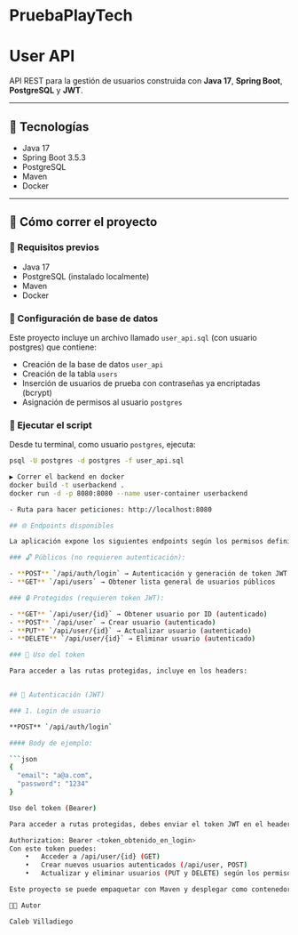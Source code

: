 # PruebaPlayTech
# User API

API REST para la gestión de usuarios construida con **Java 17**, **Spring Boot**, **PostgreSQL** y **JWT**.

---

## 🧰 Tecnologías

- Java 17
- Spring Boot 3.5.3
- PostgreSQL
- Maven
- Docker

---

## 🚀 Cómo correr el proyecto

### 🔧 Requisitos previos

- Java 17
- PostgreSQL (instalado localmente)
- Maven
- Docker

### 🧱 Configuración de base de datos

Este proyecto incluye un archivo llamado `user_api.sql` (con usuario postgres) que contiene:

- Creación de la base de datos `user_api`
- Creación de la tabla `users`
- Inserción de usuarios de prueba con contraseñas ya encriptadas (bcrypt)
- Asignación de permisos al usuario `postgres`

### 📄 Ejecutar el script

Desde tu terminal, como usuario `postgres`, ejecuta:

```bash
psql -U postgres -d postgres -f user_api.sql

▶️ Correr el backend en docker
docker build -t userbackend .
docker run -d -p 8080:8080 --name user-container userbackend

- Ruta para hacer peticiones: http://localhost:8080

## 🌐 Endpoints disponibles

La aplicación expone los siguientes endpoints según los permisos definidos:

### 🔓 Públicos (no requieren autenticación):

- **POST** `/api/auth/login` → Autenticación y generación de token JWT   
- **GET** `/api/users` → Obtener lista general de usuarios públicos  

### 🔒 Protegidos (requieren token JWT):

- **GET** `/api/user/{id}` → Obtener usuario por ID (autenticado)
- **POST** `/api/user` → Crear usuario (autenticado)
- **PUT** `/api/user/{id}` → Actualizar usuario (autenticado)
- **DELETE** `/api/user/{id}` → Eliminar usuario (autenticado)

### 📝 Uso del token

Para acceder a las rutas protegidas, incluye en los headers:


## 🔐 Autenticación (JWT)

### 1. Login de usuario

**POST** `/api/auth/login`

#### Body de ejemplo:

```json
{
  "email": "a@a.com",
  "password": "1234"
}

Uso del token (Bearer)

Para acceder a rutas protegidas, debes enviar el token JWT en el header HTTP de la siguiente forma:

Authorization: Bearer <token_obtenido_en_login>
Con este token puedes:
	•	Acceder a /api/user/{id} (GET)
	•	Crear nuevos usuarios autenticados (/api/user, POST)
	•	Actualizar y eliminar usuarios (PUT y DELETE) según los permisos configurados.

Este proyecto se puede empaquetar con Maven y desplegar como contenedor Docker.

🧑‍💻 Autor

Caleb Villadiego